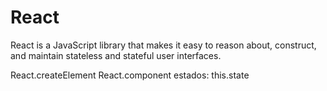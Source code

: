# React

React is a JavaScript library that makes it easy to reason about, construct, and maintain stateless and stateful user interfaces.

React.createElement
React.component
estados: this.state 